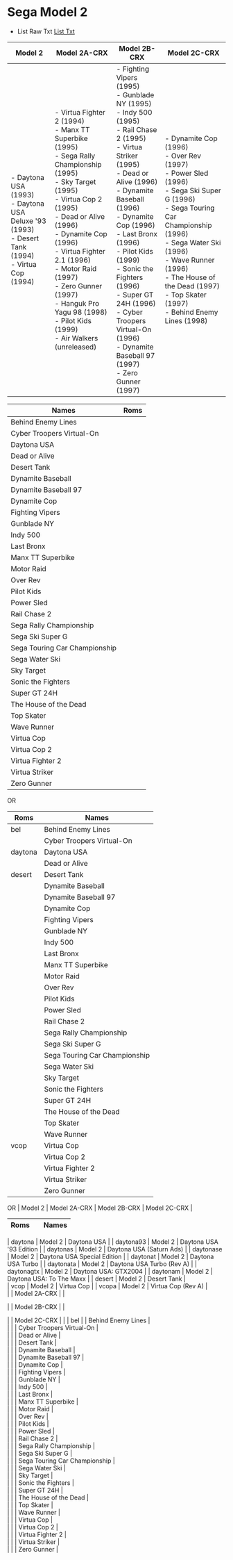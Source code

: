 # Sega Model 2 

- List Raw Txt [List Txt](https://github.com/matakko/rom-name/blob/main/txt/model2-name.txt)

  
| Model 2 | Model 2A-CRX | Model 2B-CRX | Model 2C-CRX |
|  ------------------  |           ------------------- |  ------------------  |           ------------------ |
| - Daytona USA (1993) <br /> - Daytona USA Deluxe '93 (1993) <br /> - Desert Tank (1994) <br /> - Virtua Cop (1994) | - Virtua Fighter 2 (1994) <br /> - Manx TT Superbike (1995) <br /> - Sega Rally Championship (1995) <br /> - Sky Target (1995) <br /> - Virtua Cop 2 (1995) <br /> - Dead or Alive (1996) <br /> - Dynamite Cop (1996) <br /> - Virtua Fighter 2.1 (1996) <br /> - Motor Raid (1997) <br /> - Zero Gunner (1997) <br /> - Hanguk Pro Yagu 98 (1998) <br /> - Pilot Kids (1999) <br /> - Air Walkers (unreleased)   | - Fighting Vipers (1995) <br /> - Gunblade NY (1995) <br /> - Indy 500 (1995) <br /> - Rail Chase 2 (1995) <br /> - Virtua Striker (1995) <br /> - Dead or Alive (1996) <br /> - Dynamite Baseball (1996) <br /> - Dynamite Cop (1996) <br /> - Last Bronx (1996) <br /> - Pilot Kids (1999) <br /> - Sonic the Fighters (1996) <br /> - Super GT 24H (1996) <br /> - Cyber Troopers Virtual-On (1996) <br /> - Dynamite Baseball 97 (1997) <br /> - Zero Gunner (1997)  | - Dynamite Cop (1996) <br /> - Over Rev (1997) <br /> - Power Sled (1996) <br /> - Sega Ski Super G (1996) <br /> - Sega Touring Car Championship (1996) <br /> - Sega Water Ski (1996) <br /> - Wave Runner (1996) <br /> - The House of the Dead (1997) <br /> - Top Skater (1997) <br /> - Behind Enemy Lines (1998)







 |  Names                          |     Roms     |
 |  ------------------  | ----------------- |
 |  Behind Enemy Lines            |          |
 |  Cyber Troopers Virtual-On     |          |
 |  Daytona USA                   |          |
 |  Dead or Alive                 |          |
 |  Desert Tank                   |          |
 |  Dynamite Baseball             |          |
 |  Dynamite Baseball 97          |          |
 |  Dynamite Cop                  |          |
 |  Fighting Vipers               |          |
 |  Gunblade NY                   |          |
 |  Indy 500                      |          |
 |  Last Bronx                    |          |
 |  Manx TT Superbike             |          |
 |  Motor Raid                    |          |
 |  Over Rev                      |          |
 |  Pilot Kids                    |          |
 |  Power Sled                    |          |
 |  Rail Chase 2                  |          |
 |  Sega Rally Championship       |          |
 |  Sega Ski Super G              |          |
 |  Sega Touring Car Championship |          |
 |  Sega Water Ski                |          |
 |  Sky Target                    |          |
 |  Sonic the Fighters            |          |
 |  Super GT 24H                  |          |
 |  The House of the Dead         |          |
 |  Top Skater                    |          |
 |  Wave Runner                   |          |
 |  Virtua Cop                    |          |
 |  Virtua Cop 2                  |          |
 |  Virtua Fighter 2              |          |
 |  Virtua Striker                |          |
 |  Zero Gunner                   |          |







OR 



  |     Roms  |  Names                          
  ----------- |   -------------------|          
 |     bel     |  Behind Enemy Lines            |  
 |          |  Cyber Troopers Virtual-On     |  
 |     daytona     |  Daytona USA                   |  
 |          |  Dead or Alive                 |  
 |     desert     |  Desert Tank                   |  
 |          |  Dynamite Baseball             |  
 |          |  Dynamite Baseball 97          |  
 |          |  Dynamite Cop                  |  
 |          |  Fighting Vipers               |  
 |          |  Gunblade NY                   |  
 |          |  Indy 500                      |  
 |          |  Last Bronx                    |  
 |          |  Manx TT Superbike             |  
 |          |  Motor Raid                    |  
 |          |  Over Rev                      |  
 |          |  Pilot Kids                    |  
 |          |  Power Sled                    |  
 |          |  Rail Chase 2                  |  
 |          |  Sega Rally Championship       |  
 |          |  Sega Ski Super G              |  
 |          |  Sega Touring Car Championship |  
 |          |  Sega Water Ski                |  
 |          |  Sky Target                    |  
 |          |  Sonic the Fighters            |  
 |          |  Super GT 24H                  |  
 |          |  The House of the Dead         |  
 |          |  Top Skater                    |  
 |          |  Wave Runner                   |  
 |     vcop     |  Virtua Cop                    |  
 |          |  Virtua Cop 2                  |  
 |          |  Virtua Fighter 2              |  
 |          |  Virtua Striker                |  
 |          |  Zero Gunner                   |  



OR | Model 2 | Model 2A-CRX | Model 2B-CRX | Model 2C-CRX |

  |     Roms   |   |    Names      |                       
 | -----------  |    ----------- |   -----------     |        
                 
 | daytona     | Model 2      | Daytona USA |
 | daytona93   | Model 2      | Daytona USA '93 Edition |
 | daytonas    | Model 2      | Daytona USA (Saturn Ads) |
 | daytonase   | Model 2      | Daytona USA Special Edition | 
 | daytonat    | Model 2      | Daytona USA Turbo |
 | daytonata   | Model 2      | Daytona USA Turbo (Rev A) |
 | daytonagtx  | Model 2      | Daytona USA: GTX2004 |
 | daytonam    | Model 2      | Daytona USA: To The Maxx | 
 | desert      | Model 2      | Desert Tank  |  
 | vcop        | Model 2      | Virtua Cop |
 | vcopa       | Model 2      | Virtua Cop (Rev A) |      
 |             | Model 2A-CRX |           |

 |             | Model 2B-CRX |           |

 |             | Model 2C-CRX |           |
 | bel  |          |  Behind Enemy Lines            |  
 |   |          |  Cyber Troopers Virtual-On     |  
 |   |          |  Dead or Alive                 |  
 |   |          |  Desert Tank                   |  
 |   |          |  Dynamite Baseball             |  
 |   |          |  Dynamite Baseball 97          |  
 |   |          |  Dynamite Cop                  |  
 |   |          |  Fighting Vipers               |  
 |   |          |  Gunblade NY                   |  
 |   |          |  Indy 500                      |  
 |   |          |  Last Bronx                    |  
 |   |          |  Manx TT Superbike             |  
 |   |          |  Motor Raid                    |  
 |   |          |  Over Rev                      |  
 |   |          |  Pilot Kids                    |  
 |   |          |  Power Sled                    |  
 |   |          |  Rail Chase 2                  |  
 |   |          |  Sega Rally Championship       |  
 |   |          |  Sega Ski Super G              |  
 |   |          |  Sega Touring Car Championship |  
 |   |          |  Sega Water Ski                |  
 |   |          |  Sky Target                    |  
 |   |          |  Sonic the Fighters            |  
 |   |          |  Super GT 24H                  |  
 |   |          |  The House of the Dead         |  
 |   |          |  Top Skater                    |  
 |   |          |  Wave Runner                   |  
 |   |          |  Virtua Cop                    |  
 |   |          |  Virtua Cop 2                  |  
 |   |          |  Virtua Fighter 2              |  
 |   |          |  Virtua Striker                |  
 |   |          |  Zero Gunner                   |  
